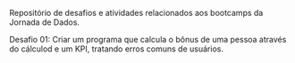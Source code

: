 Repositório de desafios e atividades relacionados aos bootcamps da Jornada de Dados.

Desafio 01: Criar um programa que calcula o bônus de uma pessoa através do cálculod e um KPI, tratando erros comuns de usuários.